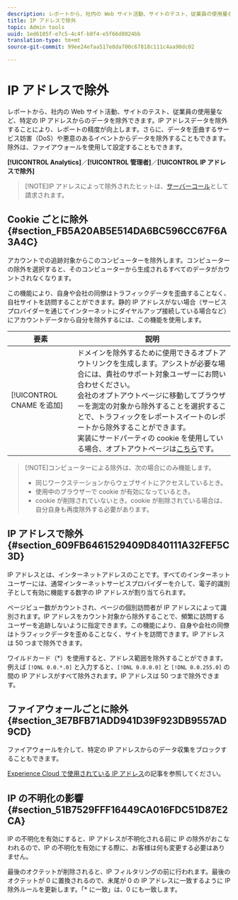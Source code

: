 ```yaml
---
description: レポートから、社内の Web サイト活動、サイトのテスト、従業員の使用量など、特定の IP アドレスからのデータを除外できます。IP アドレスデータを除外することにより、レポートの精度が向上します。さらに、データを歪曲するサービス妨害（DoS）や悪意のあるイベントからデータを除外することもできます。除外は、ファイアウォールを使用して設定することもできます。
title: IP アドレスで除外
topic: Admin tools
uuid: 1ed6105f-e7c5-4c4f-b8f4-e5f66d0824bb
translation-type: tm+mt
source-git-commit: 99ee24efaa517e8da700c67818c111c4aa90dc02

---
```



# IP アドレスで除外

レポートから、社内の Web サイト活動、サイトのテスト、従業員の使用量など、特定の IP アドレスからのデータを除外できます。IP アドレスデータを除外することにより、レポートの精度が向上します。さらに、データを歪曲するサービス妨害（DoS）や悪意のあるイベントからデータを除外することもできます。除外は、ファイアウォールを使用して設定することもできます。

**[!UICONTROL Analytics]**／**[!UICONTROL 管理者]**／**[!UICONTROL IP アドレスで除外]**

> [!NOTE]IP アドレスによって除外されたヒットは、[サーバーコール](https://marketing.adobe.com/resources/help/en_US/reference/primary_server_calls.html)として請求されます。

## Cookie ごとに除外 {#section_FB5A20AB5E514DA6BC596CC67F6A3A4C}

アカウントでの追跡対象からこのコンピューターを除外します。コンピューターの除外を選択すると、そのコンピューターから生成されるすべてのデータがカウントされなくなります。

この機能により、自身や会社の同僚はトラフィックデータを歪曲することなく、自社サイトを訪問することができます。静的 IP アドレスがない場合（サービスプロバイダーを通じてインターネットにダイヤルアップ接続している場合など）にアカウントデータから自分を除外するには、この機能を使用します。

| 要素 | 説明 |
|--- |--- |
| [!UICONTROL CNAME を追加] | ドメインを除外するために使用できるオプトアウトリンクを生成します。アシストが必要な場合には、貴社のサポート対象ユーザーにお問い合わせください。<br>会社のオプトアウトページに移動してブラウザーを測定の対象から除外することを選択することで、トラフィックをレポートスイートのレポートから除外することができます。<br>実装にサードパーティの cookie を使用している場合、オプトアウトページは[こちら](https://democorp.112.2o7.net/optout.html?locale=en_US&popup=true)です。 |

> [!NOTE]コンピューターによる除外は、次の場合にのみ機能します。
>
> * 同じワークステーションからウェブサイトにアクセスしているとき。
> * 使用中のブラウザーで cookie が有効になっているとき。
> * cookie が削除されていないとき。cookie が削除されている場合は、自分自身も再度除外する必要があります。


## IP アドレスで除外 {#section_609FB6461529409D840111A32FEF5C3D}

IP アドレスとは、インターネットアドレスのことです。すべてのインターネットユーザーには、通常インターネットサービスプロバイダーを介して、電子的識別子として有効に機能する数字の IP アドレスが割り当てられます。

ページビュー数がカウントされ、ページの個別訪問者が IP アドレスによって識別されます。IP アドレスをカウント対象から除外することで、頻繁に訪問するユーザーを追跡しないように指定できます。この機能により、自身や会社の同僚はトラフィックデータを歪めることなく、サイトを訪問できます。IP アドレスは 50 つまで除外できます。

ワイルドカード（*）を使用すると、アドレス範囲を除外することができます。例えば `[!DNL 0.0.*.0]` と入力すると、`[!DNL 0.0.0.0]` と `[!DNL 0.0.255.0]` の間の IP アドレスがすべて除外されます。IP アドレスは 50 つまで除外できます。

## ファイアウォールごとに除外 {#section_3E7BFB71ADD941D39F923DB9557AD9CD}

ファイアウォールを介して、特定の IP アドレスからのデータ収集をブロックすることもできます。

[Experience Cloud で使用されている IP アドレス](https://marketing.adobe.com/resources/help/en_US/home/index.html#kb-adobe-ip-addresses)の記事を参照してください。

## IP の不明化の影響 {#section_51B7529FFF16449CA016FDC51D87E2CA}

IP の不明化を有効にすると、IP アドレスが不明化される前に IP の除外がおこなわれるので、IP の不明化を有効にする際に、お客様は何も変更する必要はありません。

最後のオクテットが削除されると、IP フィルタリングの前に行われます。最後のオクテットが 0 に置換されるので、末尾が 0 の IP アドレスに一致するように IP 除外ルールを更新します。「* に一致」は、0 にも一致します。
